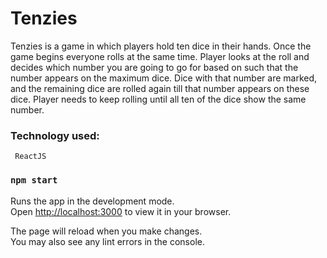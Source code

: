 # Tenzies

Tenzies is a game in which players hold ten dice in their hands. Once the game begins everyone rolls at the same time. Player looks at the roll and decides which number you are going to go for based on such that the number appears on the maximum dice. Dice with that number are marked, and the remaining dice are rolled again till that number appears on these dice. Player needs to keep rolling until all ten of the dice show the same number.

### Technology used:

     ReactJS

### `npm start`

Runs the app in the development mode.\
Open [http://localhost:3000](http://localhost:3000) to view it in your browser.

The page will reload when you make changes.\
You may also see any lint errors in the console.
